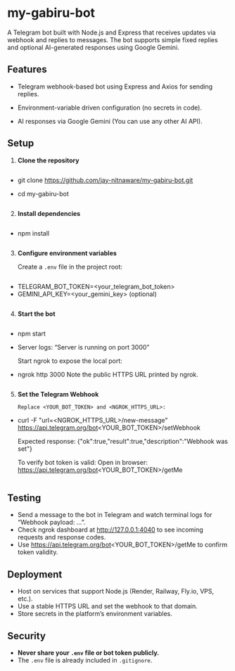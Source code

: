 # my-gabiru-bot

A Telegram bot built with Node.js and Express that receives updates via webhook and replies to messages. The bot supports simple fixed replies and optional AI-generated responses using Google Gemini.

## Features

- Telegram webhook-based bot using Express and Axios for sending replies.

- Environment-variable driven configuration (no secrets in code).

- AI responses via Google Gemini (You can use any other AI API).

## Setup

1. **Clone the repository**

   ```

   ```

- git clone https://github.com/jay-nitnaware/my-gabiru-bot.git
- cd my-gabiru-bot

  ```

  ```

2. **Install dependencies**

   ```

   ```

- npm install
  ```

  ```

3. **Configure environment variables**

   Create a `.env` file in the project root:

   ```

   ```

- TELEGRAM_BOT_TOKEN=<your_telegram_bot_token>
- GEMINI_API_KEY=<your_gemini_key> (optional)
  ```

  ```

4. **Start the bot**

   ```

   ```

- npm start
- Server logs: “Server is running on port 3000”

  Start ngrok to expose the local port:

- ngrok http 3000
  Note the public HTTPS URL printed by ngrok.
  ```

  ```

5. **Set the Telegram Webhook**

   ```
   Replace <YOUR_BOT_TOKEN> and <NGROK_HTTPS_URL>:
   ```

- curl -F "url=<NGROK_HTTPS_URL>/new-message" https://api.telegram.org/bot<YOUR_BOT_TOKEN>/setWebhook

  Expected response:
  {"ok":true,"result":true,"description":"Webhook was set"}

  To verify bot token is valid:
  Open in browser: https://api.telegram.org/bot<YOUR_BOT_TOKEN>/getMe

  ```

  ```

## Testing

- Send a message to the bot in Telegram and watch terminal logs for “Webhook payload: …”.
- Check ngrok dashboard at http://127.0.0.1:4040 to see incoming requests and response codes.
- Use https://api.telegram.org/bot<YOUR_BOT_TOKEN>/getMe to confirm token validity.

## Deployment

- Host on services that support Node.js (Render, Railway, Fly.io, VPS, etc.).
- Use a stable HTTPS URL and set the webhook to that domain.
- Store secrets in the platform’s environment variables.

## Security

- **Never share your `.env` file or bot token publicly.**
- The `.env` file is already included in `.gitignore`.
